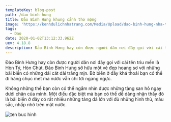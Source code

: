 ```yaml
---
templateKey: blog-post
path: /dao-binh-hung
title: Đảo Bình Hưng khung cảnh thơ mộng
image: 'https://kenhdulichnhatrang.com/Media/Upload/dao-binh-hung-nha-trang-1.jpg' 
tags:
  - Dao
date: 2020-01-02T13:12:33.962Z
uev: 4.18.8
description: Đảo Bình Hưng hay còn được người dân nơi đây gọi với cái tên trìu mến là Hòn Tý, Hòn Chút.
---
```


Đảo Bình Hưng hay còn được người dân nơi đây gọi với cái tên trìu mến là Hòn Tý, Hòn Chút. Đảo Bình Hưng sở hữu một vẻ đẹp hoang sơ với những bãi biển có những dải cát dài trắng mịn. Bờ biển ở đây khá thoải bạn có thể đi hàng chục met mà nước vẫn chỉ tới ngang ngực. 

Không những thế bạn còn có thể ngắm nhìn được những tảng san hô ngay dưới chân của mình. Một điều đặc biệt mà bạn có thể dễ dàng nhận thấy đó là bãi biển ở đây có rất nhiều những tảng đá lớn với đủ những hình thù, màu sắc, nhấp nhô trên mặt nước.

![ten buc hinh](https://thodianhatrang.vn/Media/Articles/040918061531/Gallery/tour-dao-binh-hung-5.jpg?width=786&height=590&quality=80&mode=crop "ten buc hinh")






